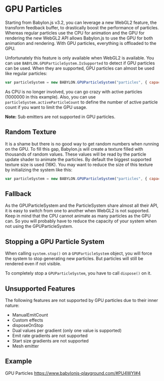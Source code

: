 # GPU Particles

Starting from Babylon.js v3.2, you can leverage a new WebGL2 feature, the transform feedback buffer, to drastically boost the performance of particles. Whereas regular particles use the CPU for animation and the GPU for rendering the new WebGL2 API allows Babylon.js to use the GPU for both animation and rendering. With GPU particles, everything is offloaded to the GPU.

Unfortunately this feature is only available when WebGL2 is available. You can use `BABYLON.GPUParticleSystem.IsSupported` to detect if GPU particles can be used. When they are supported, GPU particles can almost be used like regular particles:

```javascript
var particleSystem = new BABYLON.GPUParticleSystem("particles", { capacity:1000000 }, scene);
```

As CPU is no longer involved, you can go crazy with active particles (1000000 in this example). Also, you can use `particleSystem.activeParticleCount` to define the number of active particle count if you want to limit the GPU usage.

**Note:** Sub emitters are not supported in GPU particles.

## Random Texture
It is a shame but there is no good way to get random numbers when running on the GPU. To fill this gap, Babylon.js will create a texture filled with thousands of random values. These values will be read by the particle update shader to animate the particles.
By default the biggest supported texture size is used (16K). You may want to reduce the size of this texture by initializing the system like this:

```javascript
var particleSystem = new BABYLON.GPUParticleSystem("particles", { capacity:1000000, randomTextureSize: 4096 }, scene);
```

## Fallback
As the GPUParticleSystem and the ParticleSystem share almost all their API, it is easy to switch from one to another when WebGL2 is not supported. Keep in mind that the CPU cannot animate as many particles as the GPU can. So you will probably have to reduce the capacity of your system when not using the GPUParticleSystem.

## Stopping a GPU Particle System
When calling `system.stop()` on a `GPUParticleSystem` object, you will force the system to stop generating new particles. But particles will still be rendered even if not visible.

To completely stop a `GPUParticleSystem`, you have to call `dispose()` on it.

## Unsupported Features
The following features are not supported by GPU particles due to their inner nature:
- ManualEmitCount
- Custom effects
- disposeOnStop
- Dual values per gradient (only one value is supported)
- Emit rate gradients are not supported
- Start size gradients are not supported
- Mesh emitter

## Example

GPU Particles https://www.babylonjs-playground.com/#PU4WYI#4 
